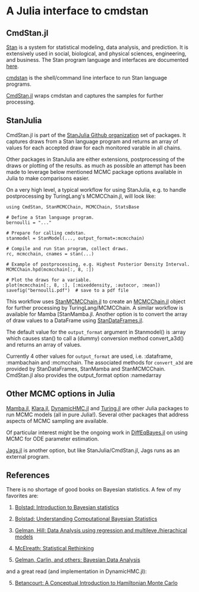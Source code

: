 # A Julia interface to cmdstan

## CmdStan.jl

[Stan](https://github.com/stan-dev/stan) is a system for statistical modeling, data analysis, and prediction. It is extensively used in social, biological, and physical sciences, engineering, and business. The Stan program language and interfaces are documented [here](http://mc-stan.org/documentation/).

[cmdstan](http://mc-stan.org/interfaces/cmdstan.html) is the shell/command line interface to run Stan language programs. 

[CmdStan.jl](https://github.com/StanJulia/CmdStan.jl) wraps cmdstan and captures the samples for further processing.

## StanJulia

CmdStan.jl is part of the [StanJulia Github organization](https://github.com/StanJulia) set of packages. It captures draws from a Stan language program and returns an array of values for each accepted draw for each monitored varable in all chains.

Other packages in StanJulia are either extensions, postprocessing of the draws or plotting of the results. as much as possible an attempt has been made to leverage below mentioned MCMC package options available in Julia to make comparisons easier.

On a very high level, a typical workflow for using StanJulia, e.g. to handle postprocessing by TuringLang's MCMCChain.jl, will look like:

```
using CmdStan, StanMCMCChain, MCMCChain, StatsBase

# Define a Stan language program.
bernoulli = "..."

# Prepare for calling cmdstan.
stanmodel = StanModel(..., output_format=:mcmcchain)

# Compile and run Stan program, collect draws.
rc, mcmcchain, cnames = stan(...)    

# Example of postprocessing, e.g. Highest Posterior Density Interval.
MCMCChain.hpd(mcmcchain[:, 8, :])

# Plot the draws for a variable.
plot(mcmcchain[:, 8, :], [:mixeddensity, :autocor, :mean])
savefig("bernoulli.pdf")  # save to a pdf file
```

This workflow uses [StanMCMCChain.jl](https://github.com/StanJulia/StanMCMCChain.jl) to create an [MCMCChain.jl](https://github.com/TuringLang/MCMCChain.jl) object for further processing by TuringLang/MCMCChain. A similar workflow is available for Mamba [StanMamba.jl[](https://github.com/StanJulia/StanMamba.jl). Another option is to convert the array of draw values to a DataFrame using [StanDataFrames.jl](https://github.com/StanJulia/StanDataFrames.jl).

The default value for the `output_format` argument in Stanmodel() is :array which causes stan() to call a (dummy) conversion method convert_a3d() and returns an array of values.

Currently 4 other values for `output_format` are used, i.e. :dataframe, :mambachain and :mcmcchain. The associated methods for `convert_a3d` are provided by StanDataFrames, StanMamba and StanMCMCChain. CmdStan.jl also provides the output_format option :namedarray

## Other MCMC options in Julia

[Mamba.jl](http://mambajl.readthedocs.io/en/latest/),  [Klara.jl](http://klarajl.readthedocs.io/en/latest/), [DynamicHMC.jl](https://github.com/tpapp/DynamicHMC.jl) and [Turing.jl](https://github.com/TuringLang/Turing.jl) are other Julia packages to run MCMC models (all in pure Julia!). Several other packages that address aspects of MCMC sampling are available. 

Of particular interest might be the ongoing work in [DiffEqBayes.jl](https://github.com/JuliaDiffEq/DiffEqBayes.jl) on using MCMC for ODE parameter estimation.

[Jags.jl](https://github.com/JagsJulia/Jags.jl) is another option, but like StanJulia/CmdStan.jl, Jags runs as an external program.

## References

There is no shortage of good books on Bayesian statistics. A few of my favorites are:

1. [Bolstad: Introduction to Bayesian statistics](http://www.wiley.com/WileyCDA/WileyTitle/productCd-1118593227.html)

2. [Bolstad: Understanding Computational Bayesian Statistics](http://www.wiley.com/WileyCDA/WileyTitle/productCd-0470046090.html)

3. [Gelman, Hill: Data Analysis using regression and multileve,/hierachical models](http://www.stat.columbia.edu/~gelman/arm/)

4. [McElreath: Statistical Rethinking](http://xcelab.net/rm/statistical-rethinking/)

5. [Gelman, Carlin, and others: Bayesian Data Analysis](http://www.stat.columbia.edu/~gelman/book/)

and a great read (and implementation in DynamicHMC.jl):

5. [Betancourt: A Conceptual Introduction to Hamiltonian Monte Carlo](https://arxiv.org/abs/1701.02434)
